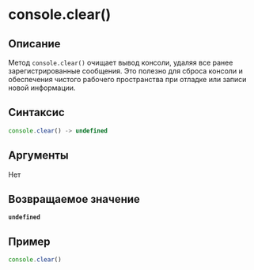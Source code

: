 # console.clear()

## Описание
Метод `console.clear()` очищает вывод консоли, удаляя все ранее зарегистрированные сообщения. Это полезно для сброса консоли и обеспечения чистого рабочего пространства при отладке или записи новой информации.

## Синтаксис
``` javascript
console.clear() -> undefined
```

## Аргументы
Нет

## Возвращаемое значение
**`undefined`**

## Пример
``` javascript linenums="1"
console.clear()
```
